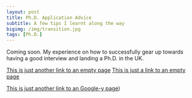 ```yaml
---
layout: post
title: Ph.D. Application Advice
subtitle: A few tips I learnt along the way
bigimg: /img/transition.jpg
tags: [Ph.D.]
---
```



Coming soon. My experience on how to successfully gear up towards having a good interview and landing a Ph.D. in the UK.


[This is just another link to an empty page](https://www.blaisedelaney.science/)
[This is just a link to an empty page](https://www.blaisedelaney.science/)


[This is just another link to an Google-y page](https://www.google.com))
